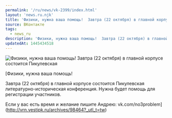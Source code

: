 ```yaml
---
permalink: '/ru/news/vk-2399/index.html'
layout: 'news.ru.njk'
title: 'Физики, нужна ваша помощь!  Завтра (22 октября) в главной корпусе состоится Пикулевская литературно-историческая конференция'
source: ВКонтакте
tags:
  - news_ru
description: 'Физики, нужна ваша помощь!  Завтра (22 октября) в главной корпусе состоится Пикулевская литературно-историческая конференция'
updatedAt: 1445434518
---
```

![Физики, нужна ваша помощь!  Завтра (22 октября) в главной корпусе состоится Пикулевская](https://sun9-66.userapi.com/c628822/v628822011/182a4/EefzzDq_bxo.jpg)

[Физики, нужна ваша помощь!

Завтра (22 октября) в главной корпусе состоится Пикулевская литературно-историческая конференция. Нужна будет помощь для регистрации участников.

Если у вас есть время и желание пишите Андрею: vk.com/no3problem](http://vrn.vestipk.ru/archives/98464?_utl_t=tw)
